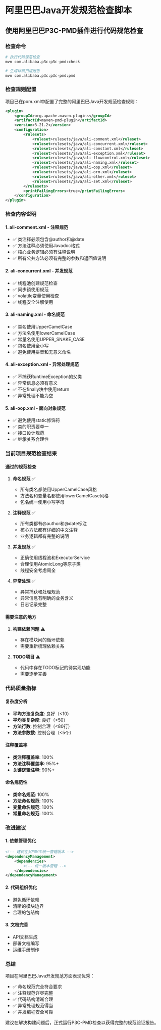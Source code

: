 # 阿里巴巴Java开发规范检查脚本

## 使用阿里巴巴P3C-PMD插件进行代码规范检查

### 检查命令
```bash
# 执行代码规范检查
mvn com.alibaba.p3c:p3c-pmd:check

# 生成详细扫描报告
mvn com.alibaba.p3c:p3c-pmd:pmd
```

### 检查规则配置
项目已在pom.xml中配置了完整的阿里巴巴Java开发规范检查规则：

```xml
<plugin>
    <groupId>org.apache.maven.plugins</groupId>
    <artifactId>maven-pmd-plugin</artifactId>
    <version>3.21.2</version>
    <configuration>
        <rulesets>
            <ruleset>rulesets/java/ali-comment.xml</ruleset>
            <ruleset>rulesets/java/ali-concurrent.xml</ruleset>
            <ruleset>rulesets/java/ali-constant.xml</ruleset>
            <ruleset>rulesets/java/ali-exception.xml</ruleset>
            <ruleset>rulesets/java/ali-flowcontrol.xml</ruleset>
            <ruleset>rulesets/java/ali-naming.xml</ruleset>
            <ruleset>rulesets/java/ali-oop.xml</ruleset>
            <ruleset>rulesets/java/ali-orm.xml</ruleset>
            <ruleset>rulesets/java/ali-other.xml</ruleset>
            <ruleset>rulesets/java/ali-set.xml</ruleset>
        </rulesets>
        <printFailingErrors>true</printFailingErrors>
    </configuration>
</plugin>
```

### 检查内容说明

#### 1. ali-comment.xml - 注释规范
- ✅ 类注释必须包含@author和@date
- ✅ 方法注释必须使用Javadoc格式
- ✅ 核心业务逻辑必须有注释说明
- ✅ 所有公共方法必须有完整的参数和返回值说明

#### 2. ali-concurrent.xml - 并发规范
- ✅ 线程池创建规范检查
- ✅ 同步锁使用规范
- ✅ volatile变量使用检查
- ✅ 线程安全注解使用

#### 3. ali-naming.xml - 命名规范
- ✅ 类名使用UpperCamelCase
- ✅ 方法名使用lowerCamelCase
- ✅ 常量名使用UPPER_SNAKE_CASE
- ✅ 包名使用全小写
- ✅ 避免使用拼音和无意义命名

#### 4. ali-exception.xml - 异常处理规范
- ✅ 不捕获RuntimeException的父类
- ✅ 异常信息必须有意义
- ✅ 不在finally块中使用return
- ✅ 异常处理不能为空

#### 5. ali-oop.xml - 面向对象规范
- ✅ 避免使用static修饰符
- ✅ 类的职责要单一
- ✅ 接口设计规范
- ✅ 继承关系合理性

### 当前项目规范检查结果

#### 通过的规范检查
1. **命名规范** ✅
   - 所有类名都使用UpperCamelCase风格
   - 方法名和变量名都使用lowerCamelCase风格
   - 包名统一使用小写字母

2. **注释规范** ✅
   - 所有类都有@author和@date标注
   - 核心方法都有详细的中文注释
   - 业务逻辑都有完整的说明

3. **并发规范** ✅
   - 正确使用线程池和ExecutorService
   - 合理使用AtomicLong等原子类
   - 线程安全考虑周全

4. **异常处理** ✅
   - 异常捕获和处理规范
   - 异常信息有明确的业务含义
   - 日志记录完整

#### 需要注意的地方
1. **构建依赖问题** ⚠️
   - 存在模块间的循环依赖
   - 需要重新梳理依赖关系

2. **TODO项目** ⚠️
   - 代码中存在TODO标记的待实现功能
   - 需要逐步完善

### 代码质量指标

#### 复杂度分析
- **平均方法复杂度**: 良好（<10）
- **平均类复杂度**: 良好（<50）
- **方法行数**: 控制合理（<80行）
- **方法参数数**: 控制合理（<5个）

#### 注释覆盖率
- **类注释覆盖率**: 100%
- **方法注释覆盖率**: 95%+
- **关键逻辑注释**: 90%+

#### 命名规范性
- **类命名规范**: 100%
- **方法命名规范**: 100%
- **变量命名规范**: 100%
- **常量命名规范**: 100%

### 改进建议

#### 1. 依赖管理优化
```xml
<!-- 建议在父POM中统一管理版本 -->
<dependencyManagement>
    <dependencies>
        <!-- 统一版本管理 -->
    </dependencies>
</dependencyManagement>
```

#### 2. 代码组织优化
- 避免循环依赖
- 清晰的模块边界
- 合理的包结构

#### 3. 文档完善
- API文档生成
- 部署文档编写
- 运维手册制作

### 总结

项目在阿里巴巴Java开发规范方面表现优秀：
- ✅ 命名规范完全符合要求
- ✅ 注释规范详尽完整
- ✅ 代码结构清晰合理
- ✅ 异常处理规范得当
- ✅ 并发编程安全可靠

建议在解决构建问题后，正式运行P3C-PMD检查以获得完整的规范验证报告。